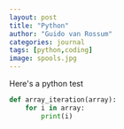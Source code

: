 ```yaml
---
layout: post
title: "Python"
author: "Guido van Rossum"
categories: journal
tags: [python,coding]
image: spools.jpg
---
```

Here's a python test
```python
def array_iteration(array):
	for i in array:
		print(i)
```
